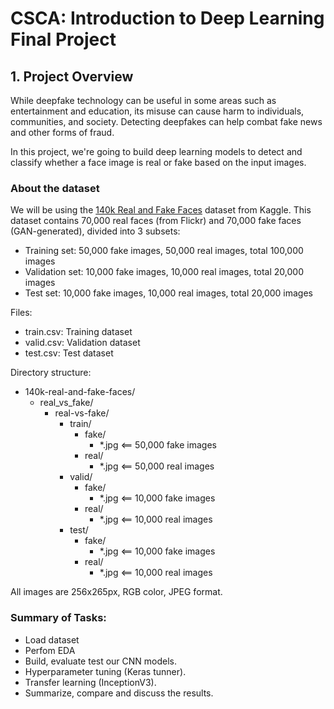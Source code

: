 # CSCA: Introduction to Deep Learning Final Project

## 1. Project Overview

While deepfake technology can be useful in some areas such as entertainment and education, its misuse can cause harm to individuals, communities, and society. Detecting deepfakes can help combat fake news and other forms of fraud. 

In this project, we're going to build deep learning models to detect and classify whether a face image is real or fake based on the input images.

### About the dataset
We will be using the [140k Real and Fake Faces](https://www.kaggle.com/datasets/xhlulu/140k-real-and-fake-faces/) dataset from Kaggle. This dataset contains 70,000 real faces (from Flickr) and 70,000 fake faces (GAN-generated), divided into 3 subsets:
- Training set: 50,000 fake images, 50,000 real images, total 100,000 images
- Validation set: 10,000 fake images, 10,000 real images, total 20,000 images
- Test set: 10,000 fake images, 10,000 real images, total 20,000 images

Files:
- train.csv: Training dataset
- valid.csv: Validation dataset
- test.csv: Test dataset

Directory structure:

- 140k-real-and-fake-faces/
    -  real_vs_fake/
        - real-vs-fake/
            - train/
                - fake/
                    - *.jpg <== 50,000 fake images
                - real/
                    - *.jpg <== 50,000 real images
            - valid/
                - fake/
                    - *.jpg <== 10,000 fake images
                - real/
                    - *.jpg <== 10,000 real images
            - test/
                - fake/
                    - *.jpg <== 10,000 fake images
                - real/
                    - *.jpg <== 10,000 real images
            
All images are 256x265px, RGB color, JPEG format.

### Summary of Tasks:
- Load dataset
- Perfom EDA
- Build, evaluate test our CNN models.
- Hyperparameter tuning (Keras tunner).
- Transfer learning (InceptionV3).
- Summarize, compare and discuss the results.
